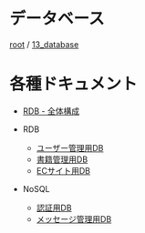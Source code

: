 # データベース

[root](./../../README.md) 
/ [13_database](./README.md)

# 各種ドキュメント

* [RDB - 全体構成](./db_design.md)

* RDB
  * [ユーザー管理用DB](./01_user_db/README.md)
  * [書籍管理用DB](./02_book_db/README.md)
  * [ECサイト用DB](./03_store_db/README.md)
* NoSQL
  * [認証用DB](./11_auth_db/README.md)
  * [メッセージ管理用DB](./12_message_db/README.md)
